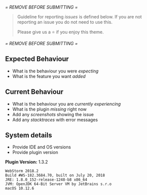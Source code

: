 _= REMOVE BEFORE SUBMITTING =_

> Guideline for reporting _issues_ is defined below. If you are not reporting an issue you do not need to use this. 
> 
> Please give us a :star: if you enjoy this theme.
> 

_= REMOVE BEFORE SUBMITTING =_

## Expected Behaviour

- What is the behaviour you were _expecting_
- What is the feature you want _added_

## Current Behaviour

- What is the behaviour you are _currently experiencing_
- What is the plugin _missing_ right now
- Add any _screenshots_ showing the issue
- Add any _stacktraces_ with error messages

## System details

- Provide IDE and OS versions
- Provide plugin version

**Plugin Version:** 1.3.2

```
WebStorm 2018.2
Build #WS-182.3684.70, built on July 20, 2018
JRE: 1.8.0_152-release-1248-b8 x86_64
JVM: OpenJDK 64-Bit Server VM by JetBrains s.r.o
macOS 10.12.6
```

